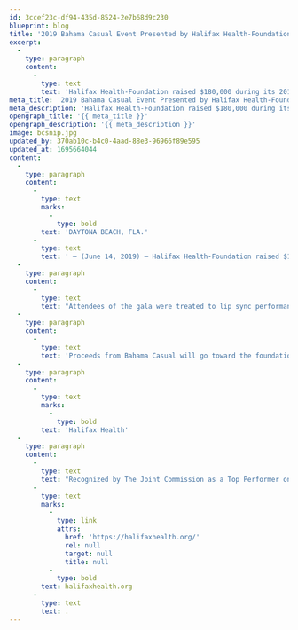 ```yaml
---
id: 3ccef23c-df94-435d-8524-2e7b68d9c230
blueprint: blog
title: '2019 Bahama Casual Event Presented by Halifax Health-Foundation Raises $180,000'
excerpt:
  -
    type: paragraph
    content:
      -
        type: text
        text: 'Halifax Health-Foundation raised $180,000 during its 2019 Bahama Casual gala event held Friday, June 7 at The Shores Resort and Spa in Daytona Beach Shores.'
meta_title: '2019 Bahama Casual Event Presented by Halifax Health-Foundation Raises $180,000'
meta_description: 'Halifax Health-Foundation raised $180,000 during its 2019 Bahama Casual gala event held Friday, June 7 at The Shores Resort and Spa in Daytona Beach Shores.'
opengraph_title: '{{ meta_title }}'
opengraph_description: '{{ meta_description }}'
image: bcsnip.jpg
updated_by: 370ab10c-b4c0-4aad-88e3-96966f89e595
updated_at: 1695664044
content:
  -
    type: paragraph
    content:
      -
        type: text
        marks:
          -
            type: bold
        text: 'DAYTONA BEACH, FLA.'
      -
        type: text
        text: ' – (June 14, 2019) – Halifax Health-Foundation raised $180,000 during its 2019 Bahama Casual gala event held Friday, June 7 at The Shores Resort and Spa in Daytona Beach Shores.'
  -
    type: paragraph
    content:
      -
        type: text
        text: "Attendees of the gala were treated to lip sync performances featuring the music of Joan Jett and the Blackhearts, Donna Summer and the Love Dancers, and Soul Train dancers.\_ A\_special tribute featuring music from Halifax Health Board of Commissioners member Glenn Ritchey’s former band, The Mustangs, capped the night off with songs from one of the group’s albums.\_ In addition, a Bee Gees tribute band provided the remainder of the evening’s musical entertainment."
  -
    type: paragraph
    content:
      -
        type: text
        text: 'Proceeds from Bahama Casual will go toward the foundation’s mission of providing education, as well as purchasing new, life-saving technology, for present and future generations of the Greater Daytona Beach Area.'
  -
    type: paragraph
    content:
      -
        type: text
        marks:
          -
            type: bold
        text: 'Halifax Health'
  -
    type: paragraph
    content:
      -
        type: text
        text: "Recognized by The Joint Commission as a Top Performer on Key Quality Measures, Halifax Health serves Volusia and Flagler counties, providing a continuum of healthcare services through a network of organizations including a tertiary hospital, community hospital, freestanding emergency department, an urgent care, psychiatric services, a cancer treatment center with five outreach locations, the area’s largest hospice, a center for inpatient rehabilitation, outpatient rehabilitation clinics, primary care walk-in clinics, a walk-in clinic specializing in women’s health, a pediatric care community clinic, three children’s medical practices, a home healthcare agency, and an exclusive provider organization.\_ Halifax Health offers the area’s only Level II Trauma Center, Comprehensive Stroke Center, Pediatric Intensive Care Unit, Pediatric Emergency Department, Child and Adolescent Behavioral Services, complete Neurosurgical Services, OB Emergency Department and Level III Neonatal Intensive Care Unit that cares for babies born earlier than 28 weeks.\_ For more information, visit "
      -
        type: text
        marks:
          -
            type: link
            attrs:
              href: 'https://halifaxhealth.org/'
              rel: null
              target: null
              title: null
          -
            type: bold
        text: halifaxhealth.org
      -
        type: text
        text: .
---
```


